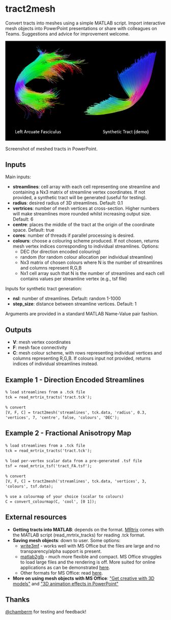 # tract2mesh

Convert tracts into meshes using a simple MATLAB script. 
Import interactive mesh objects into PowerPoint presentations or share with colleagues on Teams.
Suggestions and advice for improvement welcome.

![Screenshot of meshed tracts in PowerPoint](Examples/screenshot.png)

Screenshot of meshed tracts in PowerPoint.

## Inputs

Main inputs: 

- **streamlines**: cell array with each cell representing one streamline and containing a Nx3 matrix of streamline vertex coordinates. If not provided, a synthetic tract will be generated (useful for testing).
- **radius**: desired radius of 3D streamlines. Default: 0.1
- **vertrices**: number of mesh vertices at cross-section. Higher numbers will make streamlines more rounded whilst increasing output size. Default: 6
- **centre**: places the middle of the tract at the origin of the coordinate space. Default: true
- **cores**: number of threads if parallel processing is desired. 
- **colours**: choose a colouring scheme produced. If not chosen, returns mesh vertex indices corresponding to individual streamlines. Options: 
  - DEC (for direction encoded colouring)
  - random (for random colour allocation per individual streamline)
  - Nx3 matrix of chosen colours where N is the number of streamlines and columns represent R,G,B
  - Nx1 cell array such that N is the number of streamlines and each cell contains values per streamline vertex (e.g., tsf file)

Inputs for synthetic tract generation:

- **nsl**: number of streamlines. Default: random 1-1000
- **step_size**: distance between streamline vertices. Default: 1

Arguments are provided in a standard MATLAB Name-Value pair fashion.

## Outputs

- **V**: mesh vertex coordinates
- **F**: mesh face connectivity
- **C**: mesh colour scheme, with rows representing individual vertices and columns representing R,G,B. If colours input not provided, returns indices of individual streamlines instead.

## Example 1 - Direction Encoded Streamlines
```
% load streamlines from a .tck file
tck = read_mrtrix_tracts('tract.tck');

% convert
[V, F, C] = tract2mesh('streamlines', tck.data, 'radius', 0.3, 'vertices', 7, 'centre', false, 'colours', 'DEC');
```

## Example 2 - Fractional Anisotropy Map 
```
% load streamlines from a .tck file
tck = read_mrtrix_tracts('tract.tck');

% load per-vertex scalar data from a pre-generated .tsf file
tsf = read_mrtrix_tsf('tract_FA.tsf');

% convert
[V, F, C] = tract2mesh('streamlines', tck.data, 'vertices', 3, 'colours', tsf.data);

% use a colourmap of your choice (scalar to colours)
C = convert_colourmap(C, 'cool', [0 1]);
```
## External resources

- **Getting tracts into MATLAB**: depends on the format. [MRtrix](https://www.mrtrix.org) comes with the MATLAB script (read_mrtrix_tracks) for reading .tck format.
- **Saving mesh objects**: down to user. Some options:
  - [write3mf](https://github.com/cvergari/write3mf.git) - works well with MS Office but the files are large and no transparency/alpha support is present. 
  - [matlab2glb](https://github.com/dmitrishastin/glb_matlab) - much more flexible and compact. MS Office struggles to load large files and the rendering is off. More suited for online applications as can be demonstrated [here](https://gltf-viewer.donmccurdy.com/).
  - Other formats for MS Office: read [here](https://support.microsoft.com/en-us/office/3d-content-guidelines-for-microsoft-03a7b493-d549-4f1a-9735-f2457adf6261). 
- **More on using mesh objects with MS Office**: ["Get creative with 3D models"](https://support.microsoft.com/en-us/office/get-creative-with-3d-models-ec5feb79-b0af-47f6-a885-151fcc88ac0a) and ["3D animation effects in PowerPoint"](https://support.microsoft.com/en-us/office/3d-animation-effects-in-powerpoint-6a0d6f0e-fd1e-4786-8e33-089375466d60)
 
## Thanks
[@chamberm](https://github.com/chamberm) for testing and feedback!

